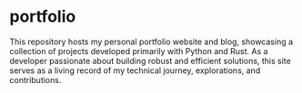 # portfolio
This repository hosts my personal portfolio website and blog, showcasing a collection of projects developed primarily with Python and Rust. As a developer passionate about building robust and efficient solutions, this site serves as a living record of my technical journey, explorations, and contributions.
